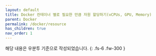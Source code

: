```yaml
---
layout: default
title: Docker 컨테이너 별로 필요한 만큼 자원 할당하기(vCPUs, GPU, Memory)
parent: Docker
permalink: /docker/resource
has_children: true
nav_order: 1
---
```


해당 내용은 우분투 기준으로 작성되었습니다.
{: .fs-6 .fw-300 }
